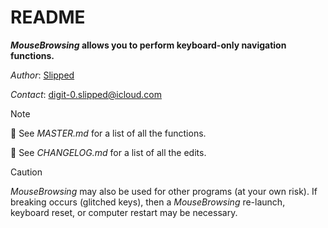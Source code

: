 # README

**_MouseBrowsing_ allows you to perform keyboard-only navigation functions.**

_Author_: [Slipped](https://github.com/0slipped)

_Contact_: <digit-0.slipped@icloud.com>

> [!NOTE]
> 📝 See _MASTER.md_ for a list of all the functions.
>
> 📝 See _CHANGELOG.md_ for a list of all the edits.

> [!CAUTION]
> _MouseBrowsing_ may also be used for other programs (at your own risk). If breaking occurs (glitched keys), then a _MouseBrowsing_ re-launch, keyboard reset, or computer restart may be necessary.
